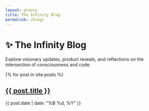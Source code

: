 ```yaml
---
layout: glassy
title: The Infinity Blog
permalink: /blog/
---
```


# ✨ The Infinity Blog

Explore visionary updates, product reveals, and reflections on the intersection of consciousness and code.

<div class="blog-grid">
  {% for post in site.posts %}
    <div class="blog-card">
      <a href="{{ post.url }}">
        <h2 class="blog-title">{{ post.title }}</h2>
      </a>
      <p class="blog-date">{{ post.date | date: "%B %d, %Y" }}</p>
